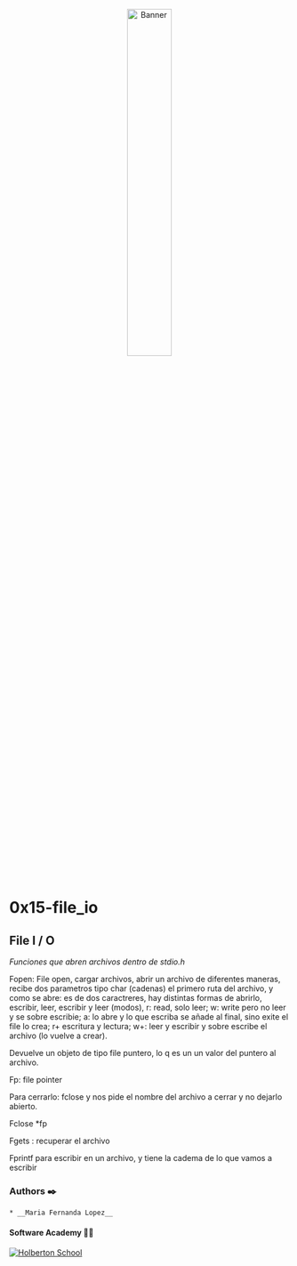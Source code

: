 <p align="center"><img src='https://marketing4ecommerce.net/wp-content/uploads/2018/06/GitHub-logo-2-imagen.jpg' alt='Banner' width=40%></p>

# 0x15-file_io

## File I / O

_Funciones que abren archivos dentro de stdio.h_


Fopen:  File open, cargar archivos, abrir un archivo de diferentes maneras, recibe dos parametros tipo char (cadenas) el primero ruta del archivo, y como se abre: es de dos caractreres, hay distintas formas de abrirlo, escribir, leer, escribir y leer (modos), r: read, solo leer; w: write pero no leer y se sobre escribie; a: lo abre y lo que escriba se añade al final, sino exite el file lo crea; r+ escritura y lectura; w+: leer y escribir y sobre escribe el archivo (lo vuelve a crear). 

Devuelve un objeto de tipo file puntero, lo q es un un valor del puntero al archivo. 

Fp: file pointer 

Para cerrarlo: fclose y nos pide el nombre del archivo a cerrar y no dejarlo abierto. 

Fclose *fp 

Fgets  : recuperar el archivo 

Fprintf  para escribir en un archivo, y tiene la cadema de lo que vamos a escribir 

 

### Authors :black_nib:

    * __Maria Fernanda Lopez__

#### Software Academy 👨‍💻

<p aling="center">
<a href="https://www.holbertonschool.com" target="_blank">
<img src="http://www.holbertonschool.com/holberton-logo.png" alt="Holberton School"  /></a>
</p>
